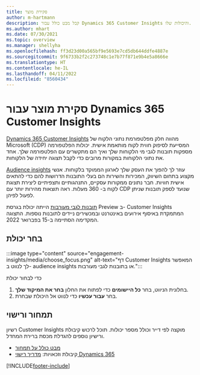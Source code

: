 ```yaml
---
title: סקירת מוצר
author: m-hartmann
description: קבל מבט כולל עבור Dynamics 365 Customer Insights והיכולות שלו.
ms.author: mhart
ms.date: 07/30/2021
ms.topic: overview
ms.manager: shellyha
ms.openlocfilehash: ff3d23d00a565bf9e5693e7cd5db644ddfe4887e
ms.sourcegitcommit: 9f6733b2f2c273748c1e7b77f871e9b4e5a8666e
ms.translationtype: HT
ms.contentlocale: he-IL
ms.lasthandoff: 04/11/2022
ms.locfileid: "8560434"
---
```

# <a name="product-overview-for-dynamics-365-customer-insights"></a>סקירת מוצר עבור Dynamics 365 Customer Insights

[Dynamics 365 Customer Insights](https://dynamics.microsoft.com/ai/customer-insights/) מהווה חלק מפלטפורמת נתוני הלקוח של Microsoft (CDP) המסייעת לסיפוק חווית לקוח מותאמת אישית. יכולות הפלטפורמה מספקות תובנות לגבי מי הלקוחות שלך ואיך הם מתקשרים עם הפלטפורמה שלך. אחד את נתוני הלקוחות במקורות מרובים כדי לקבל תצוגה יחידה של הלקוחות.

[Audience insights](audience-insights/overview.md) עוזר לך להפוך את העסק שלך לארגון הממוקד בלקוחות. אנשי מקצוע בתחום השיווק, המכירות והשירות הם בעלי התובנות הדרושות להם כדי להתאים אישית חוויות. חבר נתונים ממקורות עסקיים, התנהגותיים ותצפיתיים ליצירת תצוגת לקוח ב- 360 מעלות. ראה תוצאות מהירות יותר עם CDP שנועד לספק תובנות שניתן לפעול לפיהן. 

[תובנות לגבי מעורבות](engagement-insights/overview.md) הייתה יכולת בגרסת Preview ב- Customer Insights המתמקדת באיסוף אירועים באינטרנט ובמכשירים ניידים לתובנות נוספות. התצוגה המקדימה הסתיימה ב-15 בפברואר 2022.
 
## <a name="choose-a-capability"></a>בחר יכולת

:::image type="content" source="engagement-insights/media/choose_focus.png" alt-text="דף Customer Insights המאפשר לך לנווט ב- audience insights או בתובנות לגבי מעורבות.":::

כדי לבחור יכולת

1. בחלונית הניווט, בחר **כל היישומים** כדי לפתוח את החלון **בחר את המיקוד שלך**.
1. בחר **עבור עכשיו** כדי לנווט אל היכולת שבחרת.

## <a name="pricing-and-licensing"></a>תמחור ורישוי

רשיון Customer Insights מוקצה לפי דייר וכולל מספר יכולות. תוכל לרכוש קיבולת ורישיון נוספים להגדלת מכסת ברירת המחדל. 
- [מבט כולל על תמחור](https://dynamics.microsoft.com/ai/customer-insights/pricing/)
- קיבולת וזכאויות: [מדריך רישוי Dynamics 365](https://go.microsoft.com/fwlink/?LinkId=866544)

[!INCLUDE[footer-include](includes/footer-banner.md)]
